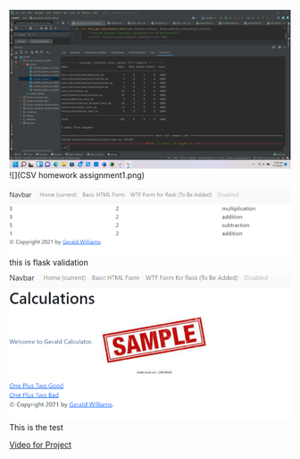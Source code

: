 ![img.png](img.png)![](CSV homework assignment1.png)

![screenshot1](screenshot1.png)this is flask validation

![screenshot2](screenshot2.png)This is the test


[Video for Project](https://1drv.ms/v/s!AnPa02Gfwmmpmwk0tQbg4cKhJ62c)